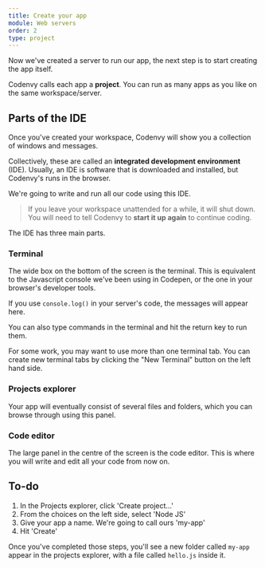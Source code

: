 ```yaml
---
title: Create your app
module: Web servers
order: 2
type: project
---
```


Now we've created a server to run our app, the next step is to start creating the app itself.

Codenvy calls each app a **project**. You can run as many apps as you like on the same workspace/server.

## Parts of the IDE

Once you've created your workspace, Codenvy will show you a collection of windows and messages.

Collectively, these are called an **integrated development environment** (IDE). Usually, an IDE is software that is downloaded and installed, but Codenvy's runs in the browser.

We're going to write and run all our code using this IDE.

> If you leave your workspace unattended for a while, it will shut down. You will need to tell Codenvy to **start it up again** to continue coding.

The IDE has three main parts.

### Terminal
The wide box on the bottom of the screen is the terminal. This is equivalent to the Javascript console we've been using in Codepen, or the one in your browser's developer tools.

If you use `console.log()` in your server's code, the messages will appear here.

You can also type commands in the terminal and hit the return key to run them.

For some work, you may want to use more than one terminal tab. You can create new terminal tabs by clicking the "New Terminal" button on the left hand side.

### Projects explorer
Your app will eventually consist of several files and folders, which you can browse through using this panel.

### Code editor
The large panel in the centre of the screen is the code editor. This is where you will write and edit all your code from now on.

<div class="todo">

  <h2>To-do</h2>
  <ol>
    <li>In the Projects explorer, click 'Create project...'</li>
    <li>From the choices on the left side, select 'Node JS'</li>
    <li>Give your app a name. We're going to call ours 'my-app'</li>
    <li>Hit 'Create'</li>
  </ol>
</div>

Once you've completed those steps, you'll see a new folder called `my-app` appear in the projects explorer, with a file called `hello.js` inside it.
